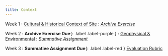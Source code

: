 ```yaml
---
title: Context
---
```


Week 1
: [Cultural & Historical Context of Site](lecture-test.md)
: [_Archive Exercise_](#)

Week 2
: **Archive Exercise Due**{: .label .label-purple }
: [Geophysical & Environmental](#)
: [_Summative Assignment_](#)

Week 3
: **Summative Assignment Due**{: .label .label-red } [Evaluation Rubric](#)
